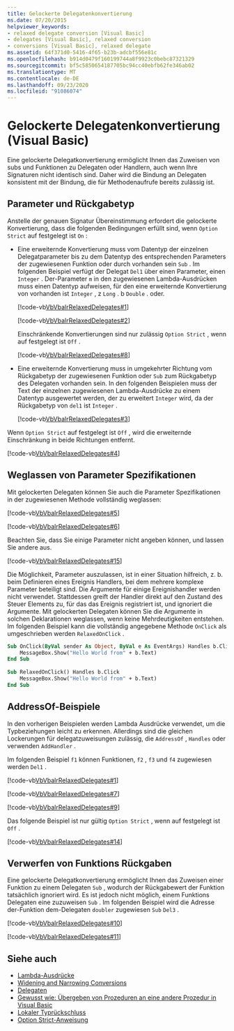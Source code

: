 ```yaml
---
title: Gelockerte Delegatenkonvertierung
ms.date: 07/20/2015
helpviewer_keywords:
- relaxed delegate conversion [Visual Basic]
- delegates [Visual Basic], relaxed conversion
- conversions [Visual Basic], relaxed delegate
ms.assetid: 64f371d0-5416-4f65-b23b-adcbf556e81c
ms.openlocfilehash: b914d0479f160199744a8f9923c0bebc87321329
ms.sourcegitcommit: bf5c5850654187705bc94cc40ebfb62fe346ab02
ms.translationtype: MT
ms.contentlocale: de-DE
ms.lasthandoff: 09/23/2020
ms.locfileid: "91086074"
---
```

# <a name="relaxed-delegate-conversion-visual-basic"></a>Gelockerte Delegatenkonvertierung (Visual Basic)

Eine gelockerte Delegatkonvertierung ermöglicht Ihnen das Zuweisen von subs und Funktionen zu Delegaten oder Handlern, auch wenn Ihre Signaturen nicht identisch sind. Daher wird die Bindung an Delegaten konsistent mit der Bindung, die für Methodenaufrufe bereits zulässig ist.  
  
## <a name="parameters-and-return-type"></a>Parameter und Rückgabetyp  

 Anstelle der genauen Signatur Übereinstimmung erfordert die gelockerte Konvertierung, dass die folgenden Bedingungen erfüllt sind, wenn `Option Strict` auf festgelegt ist `On` :  
  
- Eine erweiternde Konvertierung muss vom Datentyp der einzelnen Delegatparameter bis zu dem Datentyp des entsprechenden Parameters der zugewiesenen Funktion oder durch vorhanden sein `Sub` . Im folgenden Beispiel verfügt der Delegat `Del1` über einen Parameter, einen `Integer` . Der-Parameter `m` in den zugewiesenen Lambda-Ausdrücken muss einen Datentyp aufweisen, für den eine erweiternde Konvertierung von vorhanden ist `Integer` , z `Long` . b `Double` . oder.  
  
     [!code-vb[VbVbalrRelaxedDelegates#1](~/samples/snippets/visualbasic/VS_Snippets_VBCSharp/VbVbalrRelaxedDelegates/VB/Module1.vb#1)]  
  
     [!code-vb[VbVbalrRelaxedDelegates#2](~/samples/snippets/visualbasic/VS_Snippets_VBCSharp/VbVbalrRelaxedDelegates/VB/Module1.vb#2)]  
  
     Einschränkende Konvertierungen sind nur zulässig `Option Strict` , wenn auf festgelegt ist `Off` .  
  
     [!code-vb[VbVbalrRelaxedDelegates#8](~/samples/snippets/visualbasic/VS_Snippets_VBCSharp/VbVbalrRelaxedDelegates/VB/Module2.vb#8)]  
  
- Eine erweiternde Konvertierung muss in umgekehrter Richtung vom Rückgabetyp der zugewiesenen Funktion oder `Sub` zum Rückgabetyp des Delegaten vorhanden sein. In den folgenden Beispielen muss der Text der einzelnen zugewiesenen Lambda-Ausdrücke zu einem Datentyp ausgewertet werden, der zu erweitert `Integer` wird, da der Rückgabetyp von `del1` ist `Integer` .  
  
     [!code-vb[VbVbalrRelaxedDelegates#3](~/samples/snippets/visualbasic/VS_Snippets_VBCSharp/VbVbalrRelaxedDelegates/VB/Module1.vb#3)]  
  
 Wenn `Option Strict` auf festgelegt ist `Off` , wird die erweiternde Einschränkung in beide Richtungen entfernt.  
  
 [!code-vb[VbVbalrRelaxedDelegates#4](~/samples/snippets/visualbasic/VS_Snippets_VBCSharp/VbVbalrRelaxedDelegates/VB/Module2.vb#4)]  
  
## <a name="omitting-parameter-specifications"></a>Weglassen von Parameter Spezifikationen  

 Mit gelockerten Delegaten können Sie auch die Parameter Spezifikationen in der zugewiesenen Methode vollständig weglassen:  
  
 [!code-vb[VbVbalrRelaxedDelegates#5](~/samples/snippets/visualbasic/VS_Snippets_VBCSharp/VbVbalrRelaxedDelegates/VB/Module1.vb#5)]  
  
 [!code-vb[VbVbalrRelaxedDelegates#6](~/samples/snippets/visualbasic/VS_Snippets_VBCSharp/VbVbalrRelaxedDelegates/VB/Module1.vb#6)]  
  
 Beachten Sie, dass Sie einige Parameter nicht angeben können, und lassen Sie andere aus.  
  
 [!code-vb[VbVbalrRelaxedDelegates#15](~/samples/snippets/visualbasic/VS_Snippets_VBCSharp/VbVbalrRelaxedDelegates/VB/Module1.vb#15)]  
  
 Die Möglichkeit, Parameter auszulassen, ist in einer Situation hilfreich, z. b. beim Definieren eines Ereignis Handlers, bei dem mehrere komplexe Parameter beteiligt sind. Die Argumente für einige Ereignishandler werden nicht verwendet. Stattdessen greift der Handler direkt auf den Zustand des Steuer Elements zu, für das das Ereignis registriert ist, und ignoriert die Argumente. Mit gelockerten Delegaten können Sie die Argumente in solchen Deklarationen weglassen, wenn keine Mehrdeutigkeiten entstehen. Im folgenden Beispiel kann die vollständig angegebene Methode `OnClick` als umgeschrieben werden `RelaxedOnClick` .  
  
```vb  
Sub OnClick(ByVal sender As Object, ByVal e As EventArgs) Handles b.Click  
    MessageBox.Show("Hello World from" + b.Text)  
End Sub  
  
Sub RelaxedOnClick() Handles b.Click  
    MessageBox.Show("Hello World from" + b.Text)  
End Sub  
```  
  
## <a name="addressof-examples"></a>AddressOf-Beispiele  

 In den vorherigen Beispielen werden Lambda Ausdrücke verwendet, um die Typbeziehungen leicht zu erkennen. Allerdings sind die gleichen Lockerungen für delegatzuweisungen zulässig, die `AddressOf` , `Handles` oder verwenden `AddHandler` .  
  
 Im folgenden Beispiel `f1` können Funktionen, `f2` , `f3` und `f4` zugewiesen werden `Del1` .  
  
 [!code-vb[VbVbalrRelaxedDelegates#1](~/samples/snippets/visualbasic/VS_Snippets_VBCSharp/VbVbalrRelaxedDelegates/VB/Module1.vb#1)]  
  
 [!code-vb[VbVbalrRelaxedDelegates#7](~/samples/snippets/visualbasic/VS_Snippets_VBCSharp/VbVbalrRelaxedDelegates/VB/Module1.vb#7)]  
  
 [!code-vb[VbVbalrRelaxedDelegates#9](~/samples/snippets/visualbasic/VS_Snippets_VBCSharp/VbVbalrRelaxedDelegates/VB/Module1.vb#9)]  
  
 Das folgende Beispiel ist nur gültig `Option Strict` , wenn auf festgelegt ist `Off` .  
  
 [!code-vb[VbVbalrRelaxedDelegates#14](~/samples/snippets/visualbasic/VS_Snippets_VBCSharp/VbVbalrRelaxedDelegates/VB/Module2.vb#14)]  
  
## <a name="dropping-function-returns"></a>Verwerfen von Funktions Rückgaben  

 Eine gelockerte Delegatkonvertierung ermöglicht Ihnen das Zuweisen einer Funktion zu einem Delegaten `Sub` , wodurch der Rückgabewert der Funktion tatsächlich ignoriert wird. Es ist jedoch nicht möglich, einem Funktions Delegaten eine zuzuweisen `Sub` . Im folgenden Beispiel wird die Adresse der-Funktion dem-Delegaten `doubler` zugewiesen `Sub` `Del3` .  
  
 [!code-vb[VbVbalrRelaxedDelegates#10](~/samples/snippets/visualbasic/VS_Snippets_VBCSharp/VbVbalrRelaxedDelegates/VB/Module1.vb#10)]  
  
 [!code-vb[VbVbalrRelaxedDelegates#11](~/samples/snippets/visualbasic/VS_Snippets_VBCSharp/VbVbalrRelaxedDelegates/VB/Module1.vb#11)]  
  
## <a name="see-also"></a>Siehe auch

- [Lambda-Ausdrücke](../procedures/lambda-expressions.md)
- [Widening and Narrowing Conversions](../data-types/widening-and-narrowing-conversions.md)
- [Delegaten](index.md)
- [Gewusst wie: Übergeben von Prozeduren an eine andere Prozedur in Visual Basic](how-to-pass-procedures-to-another-procedure.md)
- [Lokaler Typrückschluss](../variables/local-type-inference.md)
- [Option Strict-Anweisung](../../../language-reference/statements/option-strict-statement.md)
